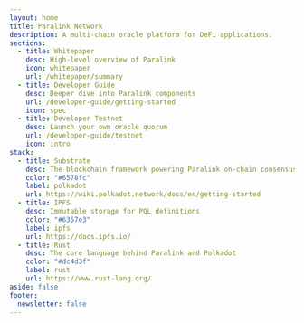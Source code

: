 ```yaml
---
layout: home
title: Paralink Network
description: A multi-chain oracle platform for DeFi applications.
sections:
  - title: Whitepaper
    desc: High-level overview of Paralink
    icon: whitepaper
    url: /whitepaper/summary
  - title: Developer Guide
    desc: Deeper dive into Paralink components
    url: /developer-guide/getting-started
    icon: spec
  - title: Developer Testnet
    desc: Launch your own oracle quorum
    url: /developer-guide/testnet
    icon: intro
stack:
  - title: Substrate
    desc: The blockchain framework powering Paralink on-chain consensus
    color: "#6578fc"
    label: polkadot
    url: https://wiki.polkadot.network/docs/en/getting-started
  - title: IPFS
    desc: Immutable storage for PQL definitions
    color: "#6357e3"
    label: ipfs
    url: https://docs.ipfs.io/
  - title: Rust
    desc: The core language behind Paralink and Polkadot
    color: "#dc4d3f"
    label: rust
    url: https://www.rust-lang.org/
aside: false
footer:
  newsletter: false
---
```

